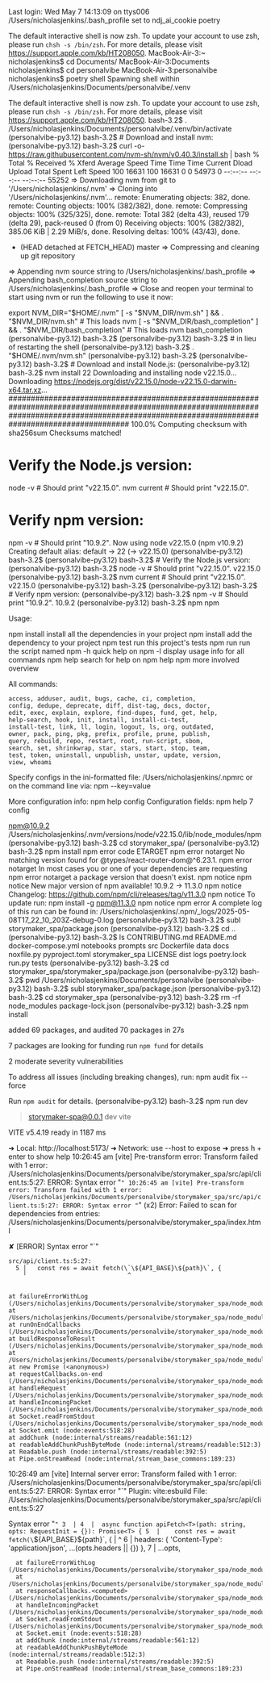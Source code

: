 Last login: Wed May  7 14:13:09 on ttys006
/Users/nicholasjenkins/.bash_profile set to ndj_ai_cookie poetry

The default interactive shell is now zsh.
To update your account to use zsh, please run `chsh -s /bin/zsh`.
For more details, please visit https://support.apple.com/kb/HT208050.
MacBook-Air-3:~ nicholasjenkins$ cd Documents/
MacBook-Air-3:Documents nicholasjenkins$ cd personalvibe
MacBook-Air-3:personalvibe nicholasjenkins$ poetry shell
Spawning shell within /Users/nicholasjenkins/Documents/personalvibe/.venv

The default interactive shell is now zsh.
To update your account to use zsh, please run `chsh -s /bin/zsh`.
For more details, please visit https://support.apple.com/kb/HT208050.
bash-3.2$ . /Users/nicholasjenkins/Documents/personalvibe/.venv/bin/activate
(personalvibe-py3.12) bash-3.2$ # Download and install nvm:
(personalvibe-py3.12) bash-3.2$ curl -o- https://raw.githubusercontent.com/nvm-sh/nvm/v0.40.3/install.sh | bash
  % Total    % Received % Xferd  Average Speed   Time    Time     Time  Current
                                 Dload  Upload   Total   Spent    Left  Speed
100 16631  100 16631    0     0  54973      0 --:--:-- --:--:-- --:--:-- 55252
=> Downloading nvm from git to '/Users/nicholasjenkins/.nvm'
=> Cloning into '/Users/nicholasjenkins/.nvm'...
remote: Enumerating objects: 382, done.
remote: Counting objects: 100% (382/382), done.
remote: Compressing objects: 100% (325/325), done.
remote: Total 382 (delta 43), reused 179 (delta 29), pack-reused 0 (from 0)
Receiving objects: 100% (382/382), 385.06 KiB | 2.29 MiB/s, done.
Resolving deltas: 100% (43/43), done.
* (HEAD detached at FETCH_HEAD)
  master
=> Compressing and cleaning up git repository

=> Appending nvm source string to /Users/nicholasjenkins/.bash_profile
=> Appending bash_completion source string to /Users/nicholasjenkins/.bash_profile
=> Close and reopen your terminal to start using nvm or run the following to use it now:

export NVM_DIR="$HOME/.nvm"
[ -s "$NVM_DIR/nvm.sh" ] && \. "$NVM_DIR/nvm.sh"  # This loads nvm
[ -s "$NVM_DIR/bash_completion" ] && \. "$NVM_DIR/bash_completion"  # This loads nvm bash_completion
(personalvibe-py3.12) bash-3.2$
(personalvibe-py3.12) bash-3.2$ # in lieu of restarting the shell
(personalvibe-py3.12) bash-3.2$ \. "$HOME/.nvm/nvm.sh"
(personalvibe-py3.12) bash-3.2$
(personalvibe-py3.12) bash-3.2$ # Download and install Node.js:
(personalvibe-py3.12) bash-3.2$ nvm install 22
Downloading and installing node v22.15.0...
Downloading https://nodejs.org/dist/v22.15.0/node-v22.15.0-darwin-x64.tar.xz...
################################################################################################################################################################################################### 100.0%
Computing checksum with sha256sum
Checksums matched!

# Verify the Node.js version:
node -v # Should print "v22.15.0".
nvm current # Should print "v22.15.0".

# Verify npm version:
npm -v # Should print "10.9.2".
Now using node v22.15.0 (npm v10.9.2)
Creating default alias: default -> 22 (-> v22.15.0)
(personalvibe-py3.12) bash-3.2$
(personalvibe-py3.12) bash-3.2$ # Verify the Node.js version:
(personalvibe-py3.12) bash-3.2$ node -v # Should print "v22.15.0".
v22.15.0
(personalvibe-py3.12) bash-3.2$ nvm current # Should print "v22.15.0".
v22.15.0
(personalvibe-py3.12) bash-3.2$
(personalvibe-py3.12) bash-3.2$ # Verify npm version:
(personalvibe-py3.12) bash-3.2$ npm -v # Should print "10.9.2".
10.9.2
(personalvibe-py3.12) bash-3.2$ npm
npm <command>

Usage:

npm install        install all the dependencies in your project
npm install <foo>  add the <foo> dependency to your project
npm test           run this project's tests
npm run <foo>      run the script named <foo>
npm <command> -h   quick help on <command>
npm -l             display usage info for all commands
npm help <term>    search for help on <term>
npm help npm       more involved overview

All commands:

    access, adduser, audit, bugs, cache, ci, completion,
    config, dedupe, deprecate, diff, dist-tag, docs, doctor,
    edit, exec, explain, explore, find-dupes, fund, get, help,
    help-search, hook, init, install, install-ci-test,
    install-test, link, ll, login, logout, ls, org, outdated,
    owner, pack, ping, pkg, prefix, profile, prune, publish,
    query, rebuild, repo, restart, root, run-script, sbom,
    search, set, shrinkwrap, star, stars, start, stop, team,
    test, token, uninstall, unpublish, unstar, update, version,
    view, whoami

Specify configs in the ini-formatted file:
    /Users/nicholasjenkins/.npmrc
or on the command line via: npm <command> --key=value

More configuration info: npm help config
Configuration fields: npm help 7 config

npm@10.9.2 /Users/nicholasjenkins/.nvm/versions/node/v22.15.0/lib/node_modules/npm
(personalvibe-py3.12) bash-3.2$ cd storymaker_spa/
(personalvibe-py3.12) bash-3.2$ npm install
npm error code ETARGET
npm error notarget No matching version found for @types/react-router-dom@^6.23.1.
npm error notarget In most cases you or one of your dependencies are requesting
npm error notarget a package version that doesn't exist.
npm notice
npm notice New major version of npm available! 10.9.2 -> 11.3.0
npm notice Changelog: https://github.com/npm/cli/releases/tag/v11.3.0
npm notice To update run: npm install -g npm@11.3.0
npm notice
npm error A complete log of this run can be found in: /Users/nicholasjenkins/.npm/_logs/2025-05-08T17_22_10_203Z-debug-0.log
(personalvibe-py3.12) bash-3.2$ subl storymaker_spa/package.json
(personalvibe-py3.12) bash-3.2$ cd ..
(personalvibe-py3.12) bash-3.2$ ls
CONTRIBUTING.md		README.md		docker-compose.yml	notebooks		prompts			src
Dockerfile		data			docs			noxfile.py		pyproject.toml		storymaker_spa
LICENSE			dist			logs			poetry.lock		run.py			tests
(personalvibe-py3.12) bash-3.2$ cd storymaker_spa/storymaker_spa/package.json
(personalvibe-py3.12) bash-3.2$ pwd
/Users/nicholasjenkins/Documents/personalvibe
(personalvibe-py3.12) bash-3.2$ subl storymaker_spa/package.json
(personalvibe-py3.12) bash-3.2$ cd storymaker_spa
(personalvibe-py3.12) bash-3.2$ rm -rf node_modules package-lock.json
(personalvibe-py3.12) bash-3.2$ npm install

added 69 packages, and audited 70 packages in 27s

7 packages are looking for funding
  run `npm fund` for details

2 moderate severity vulnerabilities

To address all issues (including breaking changes), run:
  npm audit fix --force

Run `npm audit` for details.
(personalvibe-py3.12) bash-3.2$ npm run dev

> storymaker-spa@0.0.1 dev
> vite


  VITE v5.4.19  ready in 1187 ms

  ➜  Local:   http://localhost:5173/
  ➜  Network: use --host to expose
  ➜  press h + enter to show help
10:26:45 am [vite] Pre-transform error: Transform failed with 1 error:
/Users/nicholasjenkins/Documents/personalvibe/storymaker_spa/src/api/client.ts:5:27: ERROR: Syntax error "`"
10:26:45 am [vite] Pre-transform error: Transform failed with 1 error:
/Users/nicholasjenkins/Documents/personalvibe/storymaker_spa/src/api/client.ts:5:27: ERROR: Syntax error "`" (x2)
Error:   Failed to scan for dependencies from entries:
  /Users/nicholasjenkins/Documents/personalvibe/storymaker_spa/index.html

  ✘ [ERROR] Syntax error "`"

    src/api/client.ts:5:27:
      5 │   const res = await fetch(\`\${API_BASE}\${path}\`, {
        ╵                            ^


    at failureErrorWithLog (/Users/nicholasjenkins/Documents/personalvibe/storymaker_spa/node_modules/esbuild/lib/main.js:1472:15)
    at /Users/nicholasjenkins/Documents/personalvibe/storymaker_spa/node_modules/esbuild/lib/main.js:945:25
    at runOnEndCallbacks (/Users/nicholasjenkins/Documents/personalvibe/storymaker_spa/node_modules/esbuild/lib/main.js:1315:45)
    at buildResponseToResult (/Users/nicholasjenkins/Documents/personalvibe/storymaker_spa/node_modules/esbuild/lib/main.js:943:7)
    at /Users/nicholasjenkins/Documents/personalvibe/storymaker_spa/node_modules/esbuild/lib/main.js:955:9
    at new Promise (<anonymous>)
    at requestCallbacks.on-end (/Users/nicholasjenkins/Documents/personalvibe/storymaker_spa/node_modules/esbuild/lib/main.js:954:54)
    at handleRequest (/Users/nicholasjenkins/Documents/personalvibe/storymaker_spa/node_modules/esbuild/lib/main.js:647:17)
    at handleIncomingPacket (/Users/nicholasjenkins/Documents/personalvibe/storymaker_spa/node_modules/esbuild/lib/main.js:672:7)
    at Socket.readFromStdout (/Users/nicholasjenkins/Documents/personalvibe/storymaker_spa/node_modules/esbuild/lib/main.js:600:7)
    at Socket.emit (node:events:518:28)
    at addChunk (node:internal/streams/readable:561:12)
    at readableAddChunkPushByteMode (node:internal/streams/readable:512:3)
    at Readable.push (node:internal/streams/readable:392:5)
    at Pipe.onStreamRead (node:internal/stream_base_commons:189:23)
10:26:49 am [vite] Internal server error: Transform failed with 1 error:
/Users/nicholasjenkins/Documents/personalvibe/storymaker_spa/src/api/client.ts:5:27: ERROR: Syntax error "`"
  Plugin: vite:esbuild
  File: /Users/nicholasjenkins/Documents/personalvibe/storymaker_spa/src/api/client.ts:5:27

  Syntax error "`"
  3  |
  4  |  async function apiFetch<T>(path: string, opts: RequestInit = {}): Promise<T> {
  5  |    const res = await fetch(\`\${API_BASE}\${path}\`, {
     |                             ^
  6  |      headers: { 'Content-Type': 'application/json', ...(opts.headers || {}) },
  7  |      ...opts,

      at failureErrorWithLog (/Users/nicholasjenkins/Documents/personalvibe/storymaker_spa/node_modules/esbuild/lib/main.js:1472:15)
      at /Users/nicholasjenkins/Documents/personalvibe/storymaker_spa/node_modules/esbuild/lib/main.js:755:50
      at responseCallbacks.<computed> (/Users/nicholasjenkins/Documents/personalvibe/storymaker_spa/node_modules/esbuild/lib/main.js:622:9)
      at handleIncomingPacket (/Users/nicholasjenkins/Documents/personalvibe/storymaker_spa/node_modules/esbuild/lib/main.js:677:12)
      at Socket.readFromStdout (/Users/nicholasjenkins/Documents/personalvibe/storymaker_spa/node_modules/esbuild/lib/main.js:600:7)
      at Socket.emit (node:events:518:28)
      at addChunk (node:internal/streams/readable:561:12)
      at readableAddChunkPushByteMode (node:internal/streams/readable:512:3)
      at Readable.push (node:internal/streams/readable:392:5)
      at Pipe.onStreamRead (node:internal/stream_base_commons:189:23)
